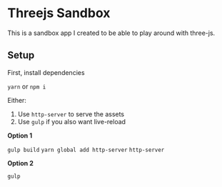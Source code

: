 # Threejs Sandbox

This is a sandbox app I created to be able to play around with three-js.

## Setup

First, install dependencies

`yarn` or `npm i`

Either:
1. Use `http-server` to serve the assets
2. Use `gulp` if you also want live-reload

**Option 1**

`gulp build`
`yarn global add http-server`
`http-server`

**Option 2**

`gulp`
